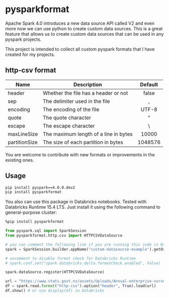 # pysparkformat

Apache Spark 4.0 introduces a new data source API called V2 and even more now we can use python to create custom data sources. 
This is a great feature that allows us to create custom data sources that can be used in any pyspark projects.

This project is intended to collect all custom pyspark formats that I have created for my projects.

## http-csv format
| Name          | Description                           | Default |
|---------------|---------------------------------------|:-------:|
| header        | Whether the file has a header or not  |  false  |
| sep           | The delimiter used in the file        |    ,    |
| encoding      | The encoding of the file              |  UTF-8  |
| quote         | The quote character                   |    "    |
| escape        | The escape character                  |    \    |
| maxLineSize   | The maximum length of a line in bytes |  10000  |
| partitionSize | The size of each partition in bytes   | 1048576 |

You are welcome to contribute with new formats or improvements in the existing ones.

## Usage

```bash
pip install pyspark==4.0.0.dev2
pip install pysparkformat
```

You also can use this package in Databricks notebooks. Tested with Databricks Runtime 15.4 LTS.
Just install it using the following command to general-purpose cluster:
```bash
%pip install pysparkformat
```

```python
from pyspark.sql import SparkSession
from pysparkformat.http.csv import HTTPCSVDataSource

# you can comment the following line if you are running this code in Databricks
spark = SparkSession.builder.appName("custom-datasource-example").getOrCreate()

# uncomment to disable format check for Databricks Runtime
# spark.conf.set("spark.databricks.delta.formatCheck.enabled", False)

spark.dataSource.register(HTTPCSVDataSource)

url = "https://www.stats.govt.nz/assets/Uploads/Annual-enterprise-survey/Annual-enterprise-survey-2023-financial-year-provisional/Download-data/annual-enterprise-survey-2023-financial-year-provisional.csv"
df = spark.read.format("http-csv").option("header", True).load(url)
df.show() # or use display(df) in Databricks
```
